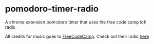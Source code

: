 # pomodoro-timer-radio
A chrome extension pomodoro timer that uses the free code camp lofi radio.

All credits for music goes to [FreeCodeCamp](https://freecodecamp.org/). Check out their radio [here](https://coderadio.freecodecamp.org/)

